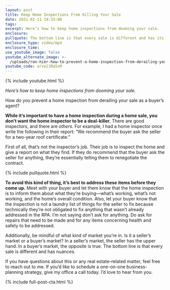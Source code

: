 ```yaml
---
layout: post
title: Keep Home Inspections From Killing Your Sale
date: 2021-02-11 19:33:00
tags:
excerpt: Here’s how to keep home inspections from dooming your sale.
enclosure:
pullquote: The bottom line is that every sale is different and has its own nuances.
enclosure_type: video/mp4
enclosure_time:
use_youtube_image: false
youtube_alternate_image: >-
  /uploads/ron-hier-how-to-prevent-a-home-inspection-from-derailing-your-sale-yt.jpg
youtube_code: arve2JRa5sM
---
```


{% include youtube.html %}

*Here’s how to keep home inspections from dooming your sale.*

How do you prevent a home inspection from derailing your sale as a buyer’s agent?&nbsp;

**While it’s important to have a home inspection during a home sale, you don’t want the home inspector to be a deal-killer.** There are good inspectors, and there are *others*. For example, I had a home inspector once write the following in their report: “We recommend the buyer ask the seller for a two-year roof certificate.”

First of all, that’s not the inspector’s job. Their job is to inspect the home and give a report on what they find. If they do recommend that the buyer ask the seller for anything, they’re essentially telling them to renegotiate the contract.&nbsp;

{% include pullquote.html %}

**To avoid this kind of thing, it’s best to address these items before they come up.** Meet with your buyer and let them know that the home inspection is to inform them about what they’re buying—what’s working, what’s not working, and the home’s overall condition. Also, let your buyer know that the inspection is not a laundry list of things for the seller to fix because technically they’re not obligated to fix anything that wasn’t already addressed in the RPA. I’m not saying don’t ask for anything. Do ask for repairs that need to be made and for any items concerning health and safety to be addressed.&nbsp;

Additionally, be mindful of what kind of market you’re in. Is it a seller’s market or a buyer’s market? In a seller’s market, the seller has the upper hand. In a buyer’s market, the opposite is true. The bottom line is that every sale is different and has nuances.&nbsp;

If you have questions about this or any real estate-related matter, feel free to reach out to me. If you’d like to schedule a one-on-one business-planning strategy, give my office a call today. I’d love to hear from you.

{% include full-post-cta.html %}
